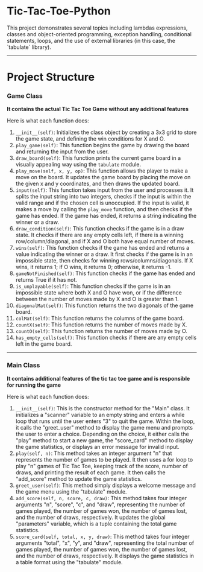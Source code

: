 
<h1> Tic-Tac-Toe-Python </h1>
This project demonstrates several topics including lambdas expressions, classes and object-oriented programming, exception handling, conditional statements, loops, and the use of external libraries (in this case, the `tabulate` library). 
<hr>

<h1>Project Structure</h1>

<b> <h3> Game Class </h3> It contains the actual Tic Tac Toe Game  without any additional features  </b>

Here is what each function does:
1. `__init__(self)`: Initializes the class object by creating a 3x3 grid to store the game state, and defining the win conditions for X and O.
2. `play_game(self)`: This function begins the game by drawing the board and returning the input from the user.
3. `draw_board(self)`: This function prints the current game board in a visually appealing way using the `tabulate` module.
4. `play_move(self, x, y, op)`: This function allows the player to make a move on the board. It updates the game board by placing the move on the given x and y coordinates, and then draws the updated board.
5. `input(self)`: This function takes input from the user and processes it. It splits the input string into two integers, checks if the input is within the valid range and if the chosen cell is unoccupied. If the input is valid, it makes a move by calling the `play_move` function, and then checks if the game has ended. If the game has ended, it returns a string indicating the winner or a draw.
6. `draw_condition(self)`: This function checks if the game is in a draw state. It checks if there are any empty cells left, if there is a winning row/column/diagonal, and if X and O both have equal number of moves.
7. `wins(self)`: This function checks if the game has ended and returns a value indicating the winner or a draw. It first checks if the game is in an impossible state, then checks for winning rows/columns/diagonals. If X wins, it returns 1; if O wins, it returns 0; otherwise, it returns -1.
8. `gameNotFinished(self)`: This function checks if the game has ended and returns True if it has not.
9. `is_unplayable(self)`: This function checks if the game is in an impossible state where both X and O have won, or if the difference between the number of moves made by X and O is greater than 1.
10. `diagonalMat(self)`: This function returns the two diagonals of the game board.
11. `colMat(self)`: This function returns the columns of the game board.
12. `countX(self)`: This function returns the number of moves made by X.
13. `countO(self)`: This function returns the number of moves made by O.
14. `has_empty_cells(self)`: This function checks if there are any empty cells left in the game board.  

<hr>

<b> <h3> Main Class </h3> It contains additional features of the tic tac toe game and is responsible for running the game</b>

Here is what each function does:
1. `__init__(self)`: This is the constructor method for the "Main" class. It initializes a "scanner" variable to an empty string and enters a while loop that runs until the user enters "3" to quit the game. Within the loop, it calls the "greet_user" method to display the game menu and prompts the user to enter a choice. Depending on the choice, it either calls the "play" method to start a new game, the "score_card" method to display the game statistics, or displays an error message for invalid input.
2. `play(self, n)`: This method takes an integer argument "n" that represents the number of games to be played. It then uses a for loop to play "n" games of Tic Tac Toe, keeping track of the score, number of draws, and printing the result of each game. It then calls the "add_score" method to update the game statistics.
3. `greet_user(self)`: This method simply displays a welcome message and the game menu using the "tabulate" module.
4. `add_score(self, n, score, c, draw)`:  This method takes four integer arguments "n", "score", "c", and "draw", representing the number of games played, the number of games won, the number of games lost, and the number of draws, respectively. It updates the global "parameters" variable, which is a tuple containing the total game statistics.
5. `score_card(self, total, x, y, draw)`: This method takes four integer arguments "total", "x", "y", and "draw", representing the total number of games played, the number of games won, the number of games lost, and the number of draws, respectively. It displays the game statistics in a table format using the "tabulate" module.
